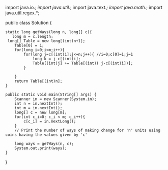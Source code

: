 import java.io.*;
import java.util.*;
import java.text.*;
import java.math.*;
import java.util.regex.*;

public class Solution {

    static long getWays(long n, long[] c){
       long m = c.length;
     long[] Table = new long[(int)n+1];
        Table[0] = 1;
        for(long i=0;i<m;i++){
            for(long j=c[(int)i];j<=n;j++){ //i=0;c[0]=1;j=1
                long k = j-c[(int)i];
                Table[(int)j] += Table[(int)( j-c[(int)i])];
            }
           
        }
        return Table[(int)n];
    }

    public static void main(String[] args) {
        Scanner in = new Scanner(System.in);
        int n = in.nextInt();
        int m = in.nextInt();
        long[] c = new long[m];
        for(int c_i=0; c_i < m; c_i++){
            c[c_i] = in.nextLong();
        }
        // Print the number of ways of making change for 'n' units using coins having the values given by 'c'
        
        long ways = getWays(n, c);
        System.out.print(ways);
    }
}
